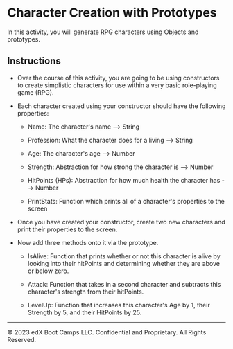 # Character Creation with Prototypes

In this activity, you will generate RPG characters using Objects and prototypes.

## Instructions

* Over the course of this activity, you are going to be using constructors to create simplistic characters for use within a very basic role-playing game (RPG).

* Each character created using your constructor should have the following properties:

  * Name: The character's name --> String

  * Profession: What the character does for a living --> String

  * Age: The character's age --> Number

  * Strength: Abstraction for how strong the character is --> Number

  * HitPoints (HPs): Abstraction for how much health the character has --> Number

  * PrintStats: Function which prints all of a character's properties to the screen

* Once you have created your constructor, create two new characters and print their properties to the screen.

* Now add three methods onto it via the prototype.

  * IsAlive: Function that prints whether or not this character is alive by looking into their hitPoints and determining whether they are above or below zero.

  * Attack: Function that takes in a second character and subtracts this character's strength from their hitPoints.

  * LevelUp: Function that increases this character's Age by 1, their Strength by 5, and their HitPoints by 25.

---

© 2023 edX Boot Camps LLC. Confidential and Proprietary. All Rights Reserved.

